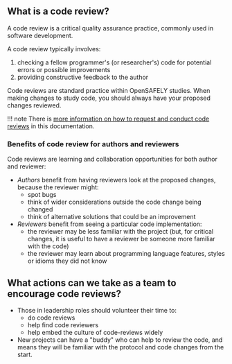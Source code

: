 ## What is a code review?

A code review is a critical quality assurance practice, commonly used in software development.

A code review typically involves:

1. checking a fellow programmer's (or researcher's) code for potential errors or possible improvements
2. providing constructive feedback to the author

Code reviews are standard practice within OpenSAFELY studies.
When making changes to study code, you should always have your proposed changes reviewed.

!!! note
    There is [more information on how to request and conduct code reviews](code-reviews-pull-request.md) in this documentation.

### Benefits of code review for authors and reviewers

Code reviews are learning and collaboration opportunities for both author and reviewer:

* *Authors* benefit from having reviewers look at the proposed changes, because the reviewer might:
    * spot bugs
    * think of wider considerations outside the code change being changed
    * think of alternative solutions that could be an improvement
* *Reviewers* benefit from seeing a particular code implementation:
    * the reviewer may be less familiar with the project
      (but, for critical changes,
      it is useful to have a reviewer be someone more familiar with the code)
    * the reviewer may learn about programming language features, styles or idioms they did not know

## What actions can we take as a team to encourage code reviews?

- Those in leadership roles should volunteer their time to:
    - do code reviews
    - help find code reviewers
    - help embed the culture of code-reviews widely
- New projects can have a "buddy" who can help to review the code,
  and means they will be familiar with the protocol and code changes from the start.
